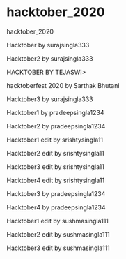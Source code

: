 # hacktober_2020
hacktober_2020

Hacktober by surajsingla333

Hacktober2 by surajsingla333

HACKTOBER BY TEJASWI>

hacktoberfest 2020 by Sarthak Bhutani

Hacktober3 by surajsingla333

Hacktober1 by pradeepsingla1234

Hacktober2 by pradeepsingla1234

Hacktober1 edit by srishtysingla11

Hacktober2 edit by srishtysingla11

Hacktober3 edit by srishtysingla11

Hacktober4 edit by srishtysingla11

Hacktober3 by pradeepsingla1234

Hacktober4 by pradeepsingla1234

Hacktober1 edit by sushmasingla111

Hacktober2 edit by sushmasingla111

Hacktober3 edit by sushmasingla111
